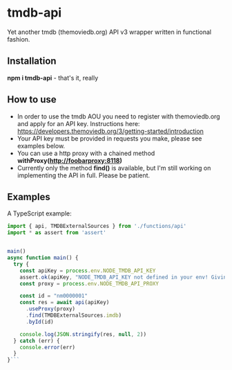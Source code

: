 # tmdb-api #
Yet another tmdb (themoviedb.org) API v3 wrapper written in functional fashion.

## Installation ##
__npm i tmdb-api__ - that's it, really

## How to use ##
* In order to use the tmdb AOU you need to register with themoviedb.org and apply for an API key. Instructions here: https://developers.themoviedb.org/3/getting-started/introduction
* Your API key must be provided in requests you make, please see examples below.
* You can use a http proxy with a chained method __withProxy(<http://foobarproxy:8118>)__
* Currently only the method __find()__ is available, but I'm still working on implementing the API in full. Please be patient.

## Examples ##
A TypeScript example: 

```typescript
import { api, TMDBExternalSources } from './functions/api'
import * as assert from 'assert'


main()
async function main() {
  try {
    const apiKey = process.env.NODE_TMDB_API_KEY
    assert.ok(apiKey, "NODE_TMDB_API_KEY not defined in your env! Giving up.")
    const proxy = process.env.NODE_TMDB_API_PROXY

    const id = "nm0000001"
    const res = await api(apiKey)
      .useProxy(proxy)
      .find(TMDBExternalSources.imdb)
      .byId(id)

    console.log(JSON.stringify(res, null, 2))
  } catch (err) {
    console.error(err)
  }
}```